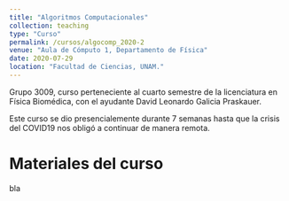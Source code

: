 ```yaml
---
title: "Algoritmos Computacionales"
collection: teaching
type: "Curso"
permalink: /cursos/algocomp_2020-2
venue: "Aula de Cómputo 1, Departamento de Física"
date: 2020-07-29
location: "Facultad de Ciencias, UNAM."
---
```


Grupo 3009, curso perteneciente al cuarto semestre de la licenciatura en Física Biomédica, con el ayudante David Leonardo Galicia Praskauer. 

Este curso se dio presencialemente durante 7 semanas hasta que la crisis del COVID19 nos obligó a continuar de manera remota.

# Materiales del curso

bla
